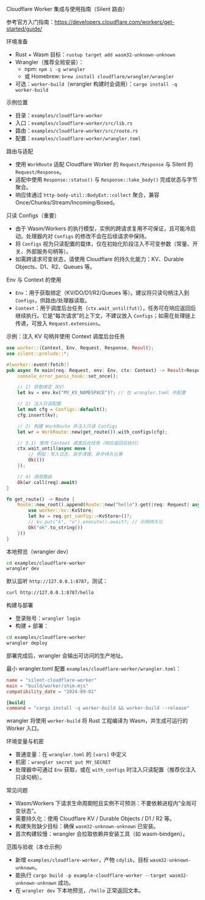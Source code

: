 Cloudflare Worker 集成与使用指南（Silent 路由）

参考官方入门指南：https://developers.cloudflare.com/workers/get-started/guide/

环境准备
- Rust + Wasm 目标：`rustup target add wasm32-unknown-unknown`
- Wrangler（推荐全局安装）：
  - npm: `npm i -g wrangler`
  - 或 Homebrew: `brew install cloudflare/wrangler/wrangler`
- 可选：`worker-build`（wrangler 构建时会调用）：`cargo install -q worker-build`

示例位置
- 目录：`examples/cloudflare-worker`
- 入口：`examples/cloudflare-worker/src/lib.rs`
- 路由：`examples/cloudflare-worker/src/route.rs`
- 配置：`examples/cloudflare-worker/wrangler.toml`

路由与适配
- 使用 `WorkRoute` 适配 Cloudflare Worker 的 `Request/Response` 与 Silent 的 `Request/Response`。
- 适配中使用 `Response::status()` 与 `Response::take_body()` 完成状态与字节聚合。
- 响应体通过 `http-body-util::BodyExt::collect` 聚合，兼容 Once/Chunks/Stream/Incoming/Boxed。

只读 Configs（重要）
- 由于 Wasm/Workers 的执行模型，实例的跨请求复用不可保证，且可能冷启动。处理器内对 `Configs` 的修改不会在后续请求中保持。
- 将 `Configs` 视为只读配置的载体，仅在初始化阶段注入不可变参数（常量、开关、外部服务句柄等）。
- 如需跨请求可变状态，请使用 Cloudflare 的持久化能力：KV、Durable Objects、D1、R2、Queues 等。

Env 与 Context 的使用
- `Env`：用于获取绑定（KV/DO/D1/R2/Queues 等）。建议将只读句柄注入到 `Configs`，供路由/处理器读取。
- `Context`：用于调度后台任务（`ctx.wait_until(fut)`），任务可在响应返回后继续执行。它是“每次请求”的上下文，不建议放入 `Configs`；如需在处理链上传递，可放入 `Request.extensions`。

示例：注入 KV 句柄并使用 Context 调度后台任务
```rust
use worker::{Context, Env, Request, Response, Result};
use silent::prelude::*;

#[worker::event(fetch)]
pub async fn main(req: Request, env: Env, ctx: Context) -> Result<Response> {
    console_error_panic_hook::set_once();

    // 1) 获取绑定（KV）
    let kv = env.kv("MY_KV_NAMESPACE")?; // 在 wrangler.toml 中配置

    // 2) 注入只读配置
    let mut cfg = Configs::default();
    cfg.insert(kv);

    // 3) 构建 WorkRoute 并注入只读 Configs
    let wr = WorkRoute::new(get_route()).with_configs(cfg);

    // 3.1) 使用 Context 调度后台任务（响应返回后执行）
    ctx.wait_until(async move {
        // 例如：写入日志、异步清理、异步持久化等
        Ok(())
    });

    // 4) 调用路由
    Ok(wr.call(req).await)
}

fn get_route() -> Route {
    Route::new_root().append(Route::new("hello").get(|req: Request| async move {
        use worker::kv::KvStore;
        let kv = req.get_config::<KvStore>()?;
        // kv.put("k", "v").execute().await?; // 示例持久化
        Ok("ok".to_string())
    }))
}
```

本地预览（wrangler dev）
```bash
cd examples/cloudflare-worker
wrangler dev
```
默认监听 `http://127.0.0.1:8787`，测试：
```bash
curl http://127.0.0.1:8787/hello
```

构建与部署
- 登录账号：`wrangler login`
- 构建 + 部署：
```bash
cd examples/cloudflare-worker
wrangler deploy
```
部署完成后，wrangler 会输出可访问的生产地址。

最小 wrangler.toml 配置
`examples/cloudflare-worker/wrangler.toml`：
```toml
name = "silent-cloudflare-worker"
main = "build/worker/shim.mjs"
compatibility_date = "2024-09-01"

[build]
command = "cargo install -q worker-build && worker-build --release"
```
wrangler 将使用 `worker-build` 将 Rust 工程编译为 Wasm，并生成可运行的 Worker 入口。

环境变量与机密
- 普通变量：在 `wrangler.toml` 的 `[vars]` 中定义
- 机密：`wrangler secret put MY_SECRET`
- 处理器中可通过 `Env` 获取，或在 `with_configs` 时注入只读配置（推荐仅注入只读句柄）。

常见问题
- Wasm/Workers 下请求生命周期短且实例不可预测：不要依赖进程内“全局可变状态”。
- 需要持久化：使用 Cloudflare KV / Durable Objects / D1 / R2 等。
- 构建失败缺少目标：确保 `wasm32-unknown-unknown` 已安装。
- 首次构建较慢：wrangler 会拉取依赖并安装工具（如 wasm-bindgen）。

范围与验收（本仓示例）
- 新增 `examples/cloudflare-worker`，产物 `cdylib`，目标 `wasm32-unknown-unknown`。
- 能执行 `cargo build -p example-cloudflare-worker --target wasm32-unknown-unknown` 成功。
- 在 `wrangler dev` 下本地预览，`/hello` 正常返回文本。
